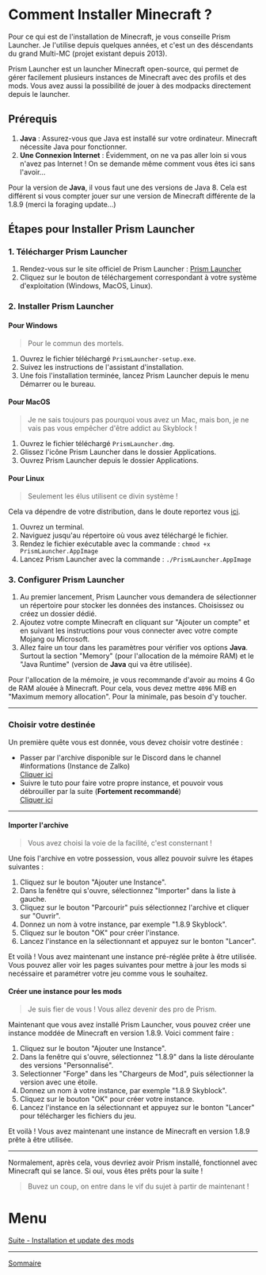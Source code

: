 # Comment Installer Minecraft ?

Pour ce qui est de l'installation de Minecraft, je vous conseille Prism Launcher. Je l'utilise depuis quelques années, et c'est un des déscendants du grand Multi-MC (projet existant depuis 2013).

Prism Launcher est un launcher Minecraft open-source, qui permet de gérer facilement plusieurs instances de Minecraft avec des profils et des mods. Vous avez aussi la possibilité de jouer à des modpacks directement depuis le launcher.

## Prérequis

1. **Java** : Assurez-vous que Java est installé sur votre ordinateur. Minecraft nécessite Java pour fonctionner.
2. **Une Connexion Internet** : Évidemment, on ne va pas aller loin si vous n'avez pas Internet ! On se demande même comment vous êtes ici sans l'avoir...

Pour la version de **Java**, il vous faut une des versions de Java 8. Cela est différent si vous compter jouer sur une version de Minecraft différente de la 1.8.9 (merci la foraging update...)

## Étapes pour Installer Prism Launcher

### 1. Télécharger Prism Launcher

1. Rendez-vous sur le site officiel de Prism Launcher : [Prism Launcher](https://prismlauncher.org/download/)
2. Cliquez sur le bouton de téléchargement correspondant à votre système d'exploitation (Windows, MacOS, Linux).

### 2. Installer Prism Launcher

#### Pour Windows

> Pour le commun des mortels.

1. Ouvrez le fichier téléchargé `PrismLauncher-setup.exe`.
2. Suivez les instructions de l'assistant d'installation.
3. Une fois l'installation terminée, lancez Prism Launcher depuis le menu Démarrer ou le bureau.

#### Pour MacOS

> Je ne sais toujours pas pourquoi vous avez un Mac, mais bon, je ne vais pas vous empêcher d'être addict au Skyblock !

1. Ouvrez le fichier téléchargé `PrismLauncher.dmg`.
2. Glissez l'icône Prism Launcher dans le dossier Applications.
3. Ouvrez Prism Launcher depuis le dossier Applications.

#### Pour Linux

> Seulement les élus utilisent ce divin système !

Cela va dépendre de votre distribution, dans le doute reportez vous [ici](https://prismlauncher.org/download/linux/).

1. Ouvrez un terminal.
2. Naviguez jusqu'au répertoire où vous avez téléchargé le fichier.
3. Rendez le fichier exécutable avec la commande : `chmod +x PrismLauncher.AppImage`
4. Lancez Prism Launcher avec la commande : `./PrismLauncher.AppImage`

### 3. Configurer Prism Launcher

1. Au premier lancement, Prism Launcher vous demandera de sélectionner un répertoire pour stocker les données des instances. Choisissez ou créez un dossier dédié.
2. Ajoutez votre compte Minecraft en cliquant sur "Ajouter un compte" et en suivant les instructions pour vous connecter avec votre compte Mojang ou Microsoft.
3. Allez faire un tour dans les paramètres pour vérifier vos options **Java**. Surtout la section "Memory" (pour l'allocation de la mémoire RAM) et le "Java Runtime" (version de **Java** qui va être utilisée).

Pour l'allocation de la mémoire, je vous recommande d'avoir au moins 4 Go de RAM alouée à Minecraft. Pour cela, vous devez mettre `4096` MiB en "Maximum memory allocation". Pour la minimale, pas besoin d'y toucher.

---
### Choisir votre destinée

Un première quête vous est donnée, vous devez choisir votre destinée :
- Passer par l'archive disponible sur le Discord dans le channel #informations (Instance de Zalko)  
[Cliquer ici](#importer-larchive)
- Suivre le tuto pour faire votre propre instance, et pouvoir vous débrouiller par la suite (**Fortement recommandé**)  
[Cliquer ici](#créer-une-instance-pour-les-mods)

---

#### Importer l'archive

> Vous avez choisi la voie de la facilité, c'est consternant !

Une fois l'archive en votre possession, vous allez pouvoir suivre les étapes suivantes :

1. Cliquez sur le bouton "Ajouter une Instance".
2. Dans la fenêtre qui s'ouvre, sélectionnez "Importer" dans la liste à gauche.
3. Cliquez sur le bouton "Parcourir" puis sélectionnez l'archive et cliquer sur "Ouvrir".
4. Donnez un nom à votre instance, par exemple "1.8.9 Skyblock".
5. Cliquez sur le bouton "OK" pour créer l'instance.
6. Lancez l'instance en la sélectionnant et appuyez sur le bonton "Lancer".

Et voilà ! Vous avez maintenant une instance pré-réglée prête à être utilisée. Vous pouvez aller voir les pages suivantes pour mettre à jour les mods si necéssaire et paramétrer votre jeu comme vous le souhaitez.

#### Créer une instance pour les mods

> Je suis fier de vous ! Vous allez devenir des pro de Prism.

Maintenant que vous avez installé Prism Launcher, vous pouvez créer une instance moddée de Minecraft en version 1.8.9. Voici comment faire :

1. Cliquez sur le bouton "Ajouter une Instance".
2. Dans la fenêtre qui s'ouvre, sélectionnez "1.8.9" dans la liste déroulante des versions "Personnalisé".
3. Selectionner "Forge" dans les "Chargeurs de Mod", puis sélectionner la version avec une étoile.
4. Donnez un nom à votre instance, par exemple "1.8.9 Skyblock".
5. Cliquez sur le bouton "OK" pour créer votre instance.
6. Lancez l'instance en la sélectionnant et appuyez sur le bonton "Lancer" pour télécharger les fichiers du jeu.

Et voilà ! Vous avez maintenant une instance de Minecraft en version 1.8.9 prête à être utilisée.

---

Normalement, après cela, vous devriez avoir Prism installé, fonctionnel avec Minecraft qui se lance. Si oui, vous êtes prêts pour la suite !

> Buvez un coup, on entre dans le vif du sujet à partir de maintenant !

# Menu

[Suite - Installation et update des mods](./Mods.md)

---
[Sommaire](./README.md)
